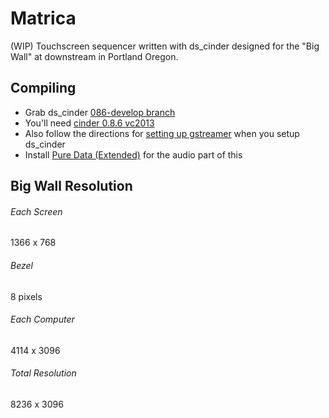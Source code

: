 # Matrica
(WIP) Touchscreen sequencer written with ds_cinder designed for the "Big Wall" at downstream in Portland Oregon.

## Compiling
* Grab ds_cinder [086-develop branch]( https://github.com/Downstream/ds_cinder)
* You'll need [cinder 0.8.6 vc2013](http://libcinder.org/download/)
* Also follow the directions for [setting up gstreamer](https://github.com/Downstream/ds_cinder/tree/086-develop/projects/video/gstreamer-1.0) when you setup ds_cinder
* Install [Pure Data (Extended)](https://puredata.info/downloads/pd-extended) for the audio part of this

## Big Wall Resolution

###### Each Screen
1366 x 768

###### Bezel
8 pixels

###### Each Computer
4114 x 3096

###### Total Resolution
8236 x 3096
